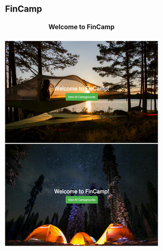 # FinCamp
<div style="text-align:center;">
  <h2>Welcome to FinCamp</h2>
  <br>
  <img src="gifs/intro.gif">
  <br>
  <img src="gifs/campgroundIndex.gif">
</div>
